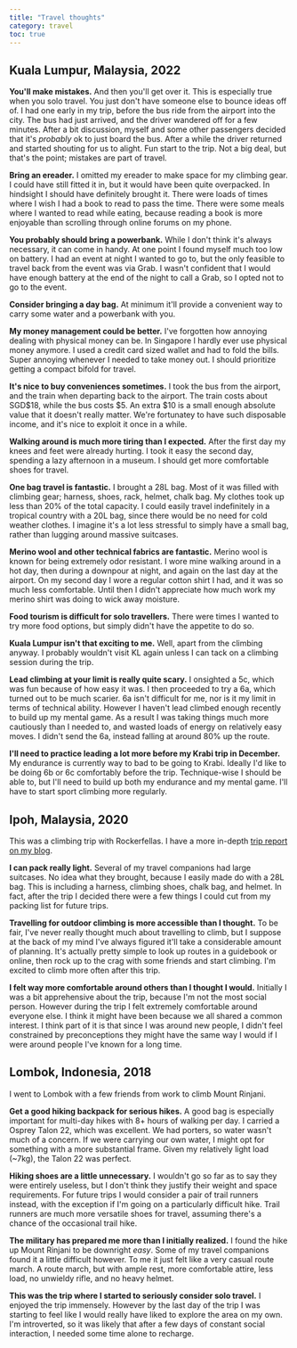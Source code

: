 ```yaml
---
title: "Travel thoughts"
category: travel
toc: true
---
```


## Kuala Lumpur, Malaysia, 2022

**You'll make mistakes.** And then you'll get over it. This is especially true
when you solo travel. You just don't have someone else to bounce ideas off of.
I had one early in my trip, before the bus ride from the airport into the city.
The bus had just arrived, and the driver wandered off for a few minutes. After
a bit discussion, myself and some other passengers decided that it's _probably_
ok to just board the bus. After a while the driver returned and started
shouting for us to alight. Fun start to the trip. Not a big deal, but that's
the point; mistakes are part of travel.

**Bring an ereader.** I omitted my ereader to make space for my climbing gear.
I could have still fitted it in, but it would have been quite overpacked. In
hindsight I should have definitely brought it. There were loads of times where
I wish I had a book to read to pass the time. There were some meals where I
wanted to read while eating, because reading a book is more enjoyable than
scrolling through online forums on my phone.

**You probably should bring a powerbank.** While I don't think it's always
necessary, it can come in handy. At one point I found myself much too low on
battery. I had an event at night I wanted to go to, but the only feasible to
travel back from the event was via Grab. I wasn't confident that I would have
enough battery at the end of the night to call a Grab, so I opted not to go to
the event.

**Consider bringing a day bag.** At minimum it'll provide a convenient way to
carry some water and a powerbank with you.

**My money management could be better.** I've forgotten how annoying dealing
with physical money can be. In Singapore I hardly ever use physical money
anymore. I used a credit card sized wallet and had to fold the bills. Super
annoying whenever I needed to take money out. I should prioritize getting a
compact bifold for travel.

**It's nice to buy conveniences sometimes.** I took the bus from the airport,
and the train when departing back to the airport. The train costs about SGD$18,
while the bus costs $5. An extra $10 is a small enough absolute value that it
doesn't really matter. We're fortunatey to have such disposable income, and
it's nice to exploit it once in a while.

**Walking around is much more tiring than I expected.** After the first day my
knees and feet were already hurting. I took it easy the second day, spending a
lazy afternoon in a museum. I should get more comfortable shoes for travel.

**One bag travel is fantastic.** I brought a 28L bag. Most of it was filled
with climbing gear; harness, shoes, rack, helmet, chalk bag. My clothes took up
less than 20% of the total capacity. I could easily travel indefinitely in a
tropical country with a 20L bag, since there would be no need for cold weather
clothes. I imagine it's a lot less stressful to simply have a small bag, rather
than lugging around massive suitcases.

**Merino wool and other technical fabrics are fantastic.** Merino wool is known
for being extremely odor resistant. I wore mine walking around in a hot day,
then during a downpour at night, and again on the last day at the airport. On
my second day I wore a regular cotton shirt I had, and it was so much less
comfortable. Until then I didn't appreciate how much work my merino shirt was
doing to wick away moisture.

**Food tourism is difficult for solo travellers.** There were times I wanted to
try more food options, but simply didn't have the appetite to do so.

**Kuala Lumpur isn't that exciting to me.** Well, apart from the climbing
anyway. I probably wouldn't visit KL again unless I can tack on a climbing
session during the trip.

**Lead climbing at your limit is really quite scary.** I onsighted a 5c, which
was fun because of how easy it was. I then proceeded to try a 6a, which turned
out to be much scarier. 6a isn't difficult for me, nor is it my limit in terms
of technical ability. However I haven't lead climbed enough recently to build
up my mental game. As a result I was taking things much more cautiously than I
needed to, and wasted loads of energy on relatively easy moves. I didn't send
the 6a, instead falling at around 80% up the route.

**I'll need to practice leading a lot more before my Krabi trip in December.**
My endurance is currently way to bad to be going to Krabi. Ideally I'd like to
be doing 6b or 6c comfortably before the trip. Technique-wise I should be able
to, but I'll need to build up both my endurance and my mental game. I'll have
to start sport climbing more regularly.

## Ipoh, Malaysia, 2020

This was a climbing trip with Rockerfellas. I have a more in-depth [trip report
on my blog](https://hbenjamin.com/post/sport-climbing-in-ipoh/).

**I can pack really light.** Several of my travel companions had large
suitcases. No idea what they brought, because I easily made do with a 28L bag.
This is including a harness, climbing shoes, chalk bag, and helmet. In fact,
after the trip I decided there were a few things I could cut from my packing
list for future trips.

**Travelling for outdoor climbing is more accessible than I thought.** To be
fair, I've never really thought much about travelling to climb, but I suppose
at the back of my mind I've always figured it'll take a considerable amount of
planning. It's actually pretty simple to look up routes in a guidebook or
online, then rock up to the crag with some friends and start climbing. I'm
excited to climb more often after this trip.

**I felt way more comfortable around others than I thought I would.** Initially
I was a bit apprehensive about the trip, because I'm not the most social
person. However during the trip I felt extremely comfortable around everyone
else. I think it might have been because we all shared a common interest. I
think part of it is that since I was around new people, I didn't feel
constrained by preconceptions they might have the same way I would if I were
around people I've known for a long time.

## Lombok, Indonesia, 2018

I went to Lombok with a few friends from work to climb Mount Rinjani.

**Get a good hiking backpack for serious hikes.** A good bag is especially
important for multi-day hikes with 8+ hours of walking per day. I carried a
Osprey Talon 22, which was excellent. We had porters, so water wasn't much of a
concern. If we were carrying our own water, I might opt for something with a
more substantial frame. Given my relatively light load (~7kg), the Talon 22 was
perfect.

**Hiking shoes are a little unnecessary.** I wouldn't go so far as to say they
were entirely useless, but I don't think they justify their weight and space
requirements. For future trips I would consider a pair of trail runners
instead, with the exception if I'm going on a particularly difficult hike.
Trail runners are much more versatile shoes for travel, assuming there's a
chance of the occasional trail hike.

**The military has prepared me more than I initially realized.** I found the
hike up Mount Rinjani to be downright _easy_. Some of my travel companions
found it a little difficult however. To me it just felt like a very casual
route march. A route march, but with ample rest, more comfortable attire, less
load, no unwieldy rifle, and no heavy helmet.

**This was the trip where I started to seriously consider solo travel.** I
enjoyed the trip immensely. However by the last day of the trip I was starting
to feel like I would really have liked to explore the area on my own. I'm
introverted, so it was likely that after a few days of constant social
interaction, I needed some time alone to recharge.
